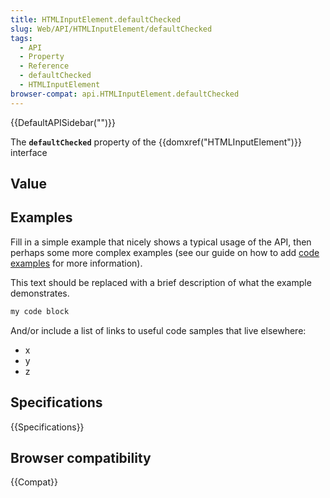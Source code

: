 ```yaml
---
title: HTMLInputElement.defaultChecked
slug: Web/API/HTMLInputElement/defaultChecked
tags:
  - API
  - Property
  - Reference
  - defaultChecked
  - HTMLInputElement
browser-compat: api.HTMLInputElement.defaultChecked
---
```

{{DefaultAPISidebar("")}}

The **`defaultChecked`** property of the {{domxref("HTMLInputElement")}} interface 

## Value



## Examples

Fill in a simple example that nicely shows a typical usage of the API, then perhaps some more complex examples (see our guide on how to add [code examples](/en-US/docs/MDN/Contribute/Structures/Code_examples) for more information).

This text should be replaced with a brief description of what the example demonstrates.

```js
my code block
```

And/or include a list of links to useful code samples that live elsewhere:

*   x
*   y
*   z

## Specifications

{{Specifications}}

## Browser compatibility

{{Compat}}


